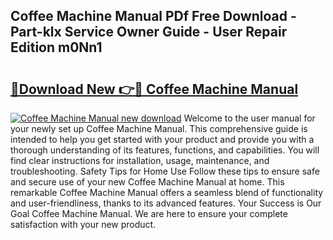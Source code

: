 ## Coffee Machine Manual PDf Free Download - Part-klx Service Owner Guide - User Repair Edition m0Nn1

# <h2><a href="http://bc16763.oget.top/?id=Coffee+Machine+Manual">🔗Download New 👉🔴 Coffee Machine Manual</a></h2>

[![Coffee Machine Manual new download](https://i.imgur.com/5g1atiW.png)](http://bc16763.oget.top/?id=Coffee+Machine+Manual)
Welcome to the user manual for your newly set up Coffee Machine Manual. This comprehensive guide is intended to help you get started with your product and provide you with a thorough understanding of its features, functions, and capabilities. You will find clear instructions for installation, usage, maintenance, and troubleshooting. Safety Tips for Home Use Follow these tips to ensure safe and secure use of your new Coffee Machine Manual at home. This remarkable Coffee Machine Manual offers a seamless blend of functionality and user-friendliness, thanks to its advanced features. Your Success is Our Goal Coffee Machine Manual. We are here to ensure your complete satisfaction with your new product.
